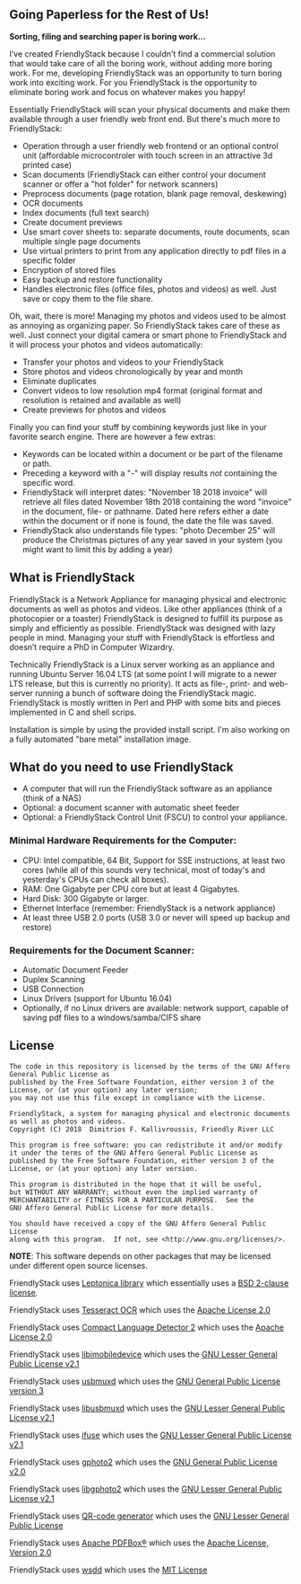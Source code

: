 ## Going Paperless for the Rest of Us! 

**Sorting, filing and searching paper is boring work…**

I’ve created FriendlyStack because I couldn’t find a commercial solution that would take care of all the boring work, without adding more boring work. For me, developing FriendlyStack was an opportunity to turn boring work into exciting work. For you FriendlyStack is the opportunity to eliminate boring work and focus on whatever makes you happy!

Essentially FriendlyStack will scan your physical documents and make them available through a user friendly web front end. But there's much more to FriendlyStack:

* Operation through a user friendly web frontend or an optional control unit (affordable microcontroler with touch screen in an attractive 3d printed case)
* Scan documents (FriendlyStack can either control your document scanner or offer a "hot folder" for network scanners)
* Preprocess documents (page rotation, blank page removal, deskewing)
* OCR documents 
* Index documents (full text search)
* Create document previews
* Use smart cover sheets to: separate documents, route documents, scan multiple single page documents
* Use virtual printers to print from any application directly to pdf files in a specific folder
* Encryption of stored files
* Easy backup and restore functionality
* Handles electronic files (office files, photos and videos) as well. Just save or copy them to the file share.

Oh, wait, there is more! Managing my photos and videos used to be almost as annoying as organizing paper. So FriendlyStack takes care of these as well. Just connect your digital camera or smart phone to FriendlyStack and it will process your photos and videos automatically:

* Transfer your photos and videos to your FriendlyStack
* Store photos and videos chronologically by year and month
* Eliminate duplicates
* Convert videos to low resolution mp4 format (original format and resolution is retained and available as well)
* Create previews for photos and videos

Finally you can find your stuff by combining keywords just like in your favorite search engine. There are however a few extras:

* Keywords can be located within a document or be part of the filename or path.
* Preceding a keyword with a "-" will display results *not* containing the specific word.
* FriendlyStack will interpret dates: "November 18 2018 invoice" will retrieve all files dated November 18th 2018 containing the word "invoice" in the document, file- or pathname. Dated here refers either a date within the document or if none is found, the date the file was saved.
* FriendlyStack also understands file types: "photo December 25" will produce the Christmas pictures of any year saved in your system (you might want to limit this by adding a year)

## What is FriendlyStack

FriendlyStack is a Network Appliance for managing physical and electronic documents as well as photos and videos. Like other appliances (think of a photocopier or a toaster) FriendlyStack is designed to fulfill its purpose as simply and efficiently as possible. FriendlyStack was designed with lazy people in mind. Managing your stuff with FriendlyStack is effortless and doesn’t require a PhD in Computer Wizardry.

Technically FriendlyStack is a Linux server working as an appliance and running Ubuntu Server 16.04 LTS (at some point I will migrate to a newer LTS release, but this is currently no priority). It acts as file-, print- and web-server running a bunch of software doing the FriendlyStack magic. FriendlyStack is mostly written in Perl and PHP with some bits and pieces implemented in C and shell scrips.

Installation is simple by using the provided install script. I'm also working on a fully automated "bare metal" installation image.

## What do you need to use FriendlyStack

* A computer that will run the FriendlyStack software as an appliance (think of a NAS)
* Optional: a document scanner with automatic sheet feeder
* Optional: a FriendlyStack Control Unit (FSCU) to control your appliance.

### Minimal Hardware Requirements for the Computer:
* CPU: Intel compatible, 64 Bit, Support for SSE instructions, at least two cores (while all of this sounds very technical, most of today's and yesterday's CPUs can check all boxes).
* RAM: One Gigabyte per CPU core but at least 4 Gigabytes.
* Hard Disk: 300 Gigabyte or larger.
* Ethernet Interface (remember: FriendlyStack is a network appliance)
* At least three USB 2.0 ports (USB 3.0 or never will speed up backup and restore)

### Requirements for the Document Scanner:
* Automatic Document Feeder
* Duplex Scanning
* USB Connection
* Linux Drivers (support for Ubuntu 16.04)
* Optionally, if no Linux drivers are available: network support, capable of saving pdf files to a windows/samba/CIFS share

## License

    The code in this repository is licensed by the terms of the GNU Affero General Public License as
    published by the Free Software Foundation, either version 3 of the
    License, or (at your option) any later version;
    you may not use this file except in compliance with the License.
    
    FriendlyStack, a system for managing physical and electronic documents as well as photos and videos.
    Copyright (C) 2018  Dimitrios F. Kallivroussis, Friendly River LLC
    
    This program is free software: you can redistribute it and/or modify
    it under the terms of the GNU Affero General Public License as
    published by the Free Software Foundation, either version 3 of the
    License, or (at your option) any later version.
    
    This program is distributed in the hope that it will be useful,
    but WITHOUT ANY WARRANTY; without even the implied warranty of
    MERCHANTABILITY or FITNESS FOR A PARTICULAR PURPOSE.  See the
    GNU Affero General Public License for more details.
    
    You should have received a copy of the GNU Affero General Public License
    along with this program.  If not, see <http://www.gnu.org/licenses/>.

**NOTE**: This software depends on other packages that may be licensed under different open source licenses.

FriendlyStack uses [Leptonica library](http://leptonica.com/) which essentially
uses a [BSD 2-clause license](http://leptonica.com/about-the-license.html).

FriendlyStack uses [Tesseract OCR](https://github.com/tesseract-ocr/tesseract) which
uses the [Apache License 2.0](https://github.com/tesseract-ocr/tesseract/blob/master/LICENSE)

FriendlyStack uses [Compact Language Detector 2](https://github.com/CLD2Owners/cld2) which
uses the [Apache License 2.0](https://github.com/CLD2Owners/cld2/blob/master/LICENSE)

FriendlyStack uses [libimobiledevice](https://www.libimobiledevice.org/) which
uses the [GNU Lesser General Public License v2.1](https://github.com/libimobiledevice/libimobiledevice/blob/master/COPYING)

FriendlyStack uses [usbmuxd](https://github.com/libimobiledevice/usbmuxd) which
uses the [GNU General Public License version 3](https://github.com/libimobiledevice/usbmuxd/blob/master/COPYING.GPLv3)

FriendlyStack uses [libusbmuxd](https://github.com/libimobiledevice/libusbmuxd) which
uses the [GNU Lesser General Public License v2.1](https://github.com/libimobiledevice/libusbmuxd/blob/master/COPYING)

FriendlyStack uses [ifuse](https://github.com/libimobiledevice/ifuse) which
uses the [GNU Lesser General Public License v2.1](https://github.com/libimobiledevice/ifuse/blob/master/COPYING)

FriendlyStack uses [gphoto2](http://www.gphoto.org/) which
uses the [GNU General Public License v2.0](https://github.com/gphoto/gphoto2/blob/master/COPYING)

FriendlyStack uses [libgphoto2](https://github.com/gphoto/libgphoto2) which
uses the [GNU Lesser General Public License v2.1](https://github.com/gphoto/libgphoto2/blob/master/COPYING)

FriendlyStack uses [QR-code generator](https://prgm.spipu.net/view/27) which
uses the [GNU Lesser General Public License](https://www.gnu.org/licenses/lgpl.txt)

FriendlyStack uses [Apache PDFBox®](https://pdfbox.apache.org/) which
uses the [Apache License, Version 2.0](https://www.apache.org/licenses/LICENSE-2.0)

FriendlyStack uses [wsdd](https://github.com/christgau/wsdd) which
uses the [MIT License](https://github.com/christgau/wsdd/blob/master/LICENCE)
